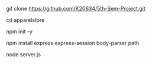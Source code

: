 git clone https://github.com/K20634/5th-Sem-Project.git

cd apparelstore

npm init -y

npm install express express-session body-parser path

node server.js

